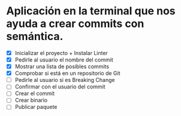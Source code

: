 # Aplicación en la terminal que nos ayuda a crear commits con semántica.

- [x] Inicializar el proyecto + Instalar Linter
- [x] Pedirle al usuario el nombre del commit
- [x] Mostrar una lista de posibles commits
- [x] Comprobar si está en un repositorio de Git
- [ ] Pedirle al usuario si es Breaking Change
- [ ] Confirmar con el usuario del commit
- [ ] Crear el commit
- [ ] Crear binario
- [ ] Publicar paquete
